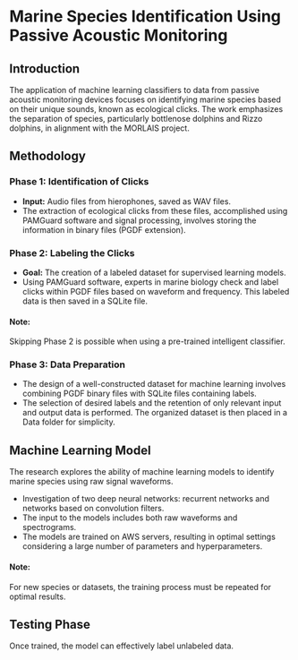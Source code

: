 # Marine Species Identification Using Passive Acoustic Monitoring

## Introduction

The application of machine learning classifiers to data from passive acoustic monitoring devices focuses on identifying marine species based on their unique sounds, known as ecological clicks. The work emphasizes the separation of species, particularly bottlenose dolphins and Rizzo dolphins, in alignment with the MORLAIS project.

## Methodology

### Phase 1: Identification of Clicks

- **Input:** Audio files from hierophones, saved as WAV files.
- The extraction of ecological clicks from these files, accomplished using PAMGuard software and signal processing, involves storing the information in binary files (PGDF extension).

### Phase 2: Labeling the Clicks

- **Goal:** The creation of a labeled dataset for supervised learning models.
- Using PAMGuard software, experts in marine biology check and label clicks within PGDF files based on waveform and frequency. This labeled data is then saved in a SQLite file.

#### Note:

Skipping Phase 2 is possible when using a pre-trained intelligent classifier.

### Phase 3: Data Preparation

- The design of a well-constructed dataset for machine learning involves combining PGDF binary files with SQLite files containing labels.
- The selection of desired labels and the retention of only relevant input and output data is performed. The organized dataset is then placed in a Data folder for simplicity.

## Machine Learning Model

The research explores the ability of machine learning models to identify marine species using raw signal waveforms.

- Investigation of two deep neural networks: recurrent networks and networks based on convolution filters.
- The input to the models includes both raw waveforms and spectrograms.
- The models are trained on AWS servers, resulting in optimal settings considering a large number of parameters and hyperparameters.

#### Note:

For new species or datasets, the training process must be repeated for optimal results.

## Testing Phase

Once trained, the model can effectively label unlabeled data.
